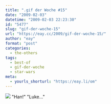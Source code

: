 ```yaml
---
title: ".gif der Woche #15"
date: "2009-02-03"
datetime: "2009-02-03 22:23:30"
id: "5477"
slug: "gif-der-woche-15"
url: "https://eay.cc/2009/gif-der-woche-15/"
author: "eay"
format: "post"
categories:
  - the-others
tags:
  - best-of
  - gif-der-woche
  - star-wars
meta:
  - yourls_shorturl: "https://eay.li/om"
---
```


![](/uploads/2009/lukeandhan.gif) "Han!" "Luke..."
